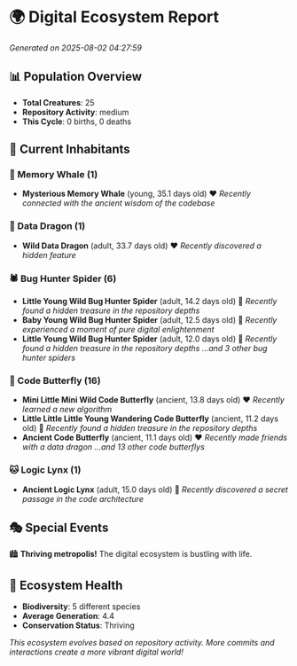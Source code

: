# 🌍 Digital Ecosystem Report
*Generated on 2025-08-02 04:27:59*

## 📊 Population Overview
- **Total Creatures**: 25
- **Repository Activity**: medium
- **This Cycle**: 0 births, 0 deaths

## 👥 Current Inhabitants

### 🐋 Memory Whale (1)
- **Mysterious Memory Whale** (young, 35.1 days old) ❤️
  *Recently connected with the ancient wisdom of the codebase*

### 🐉 Data Dragon (1)
- **Wild Data Dragon** (adult, 33.7 days old) ❤️
  *Recently discovered a hidden feature*

### 🕷️ Bug Hunter Spider (6)
- **Little Young Wild Bug Hunter Spider** (adult, 14.2 days old) 💚
  *Recently found a hidden treasure in the repository depths*
- **Baby Young Wild Bug Hunter Spider** (adult, 12.5 days old) 💛
  *Recently experienced a moment of pure digital enlightenment*
- **Little Young Wild Bug Hunter Spider** (adult, 12.0 days old) 💛
  *Recently found a hidden treasure in the repository depths*
  *...and 3 other bug hunter spiders*

### 🦋 Code Butterfly (16)
- **Mini Little Mini Wild Code Butterfly** (ancient, 13.8 days old) ❤️
  *Recently learned a new algorithm*
- **Little Little Little Young Wandering Code Butterfly** (ancient, 11.2 days old) 💛
  *Recently found a hidden treasure in the repository depths*
- **Ancient Code Butterfly** (ancient, 11.1 days old) ❤️
  *Recently made friends with a data dragon*
  *...and 13 other code butterflys*

### 🐱 Logic Lynx (1)
- **Ancient Logic Lynx** (adult, 15.0 days old) 💚
  *Recently discovered a secret passage in the code architecture*

## 🎭 Special Events

🏙️ **Thriving metropolis!** The digital ecosystem is bustling with life.

## 🔬 Ecosystem Health
- **Biodiversity**: 5 different species
- **Average Generation**: 4.4
- **Conservation Status**: Thriving

*This ecosystem evolves based on repository activity. More commits and interactions create a more vibrant digital world!*